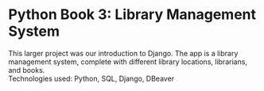 # Python Book 3: Library Management System
This larger project was our introduction to Django. The app is a library management system, complete with different library locations, librarians, and books. 
<br>
Technologies used: Python, SQL, Django, DBeaver

